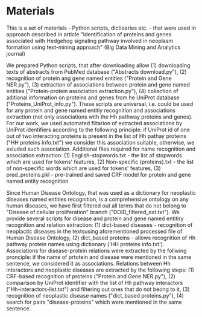 # Materials
This is a set of materials - Python scripts, dictioaries etc. - that were used in approach described in article "Identification of proteins and genes associated with Hedgehog signaling pathway involved in neoplasm formation using text-mining approach" (Big Data Mining and Analytics journal)

We prepared Python scripts, that after downloading allow (1) downloading texts of abstracts from PubMed database ("Abstracts download.py"), (2) recognition of protein ang gene named entities ("Protein and Gene NER.py"), (3) extraction of associations between protein and gene named entities ("Protein-protein association extraction.py"), (4) collection of aditional information on proteins and genes from he UniProt database ("Proteins_UniProt_info.py"). These scripts are universal, i.e. could be used for any protein and gene named entitiy recognition and associations extraction (not only associations with the Hh pathway proteins and genes). For our work, we used automated filtarion of extracted associations by UniProt identifiers according to the following principle: if UniProt id of one out of two interacting proteins is present in the list of Hh pathay proteins ("HH proteins info.txt") we consider this association suitable, otherwise, we exluded such association. Additional files required for name recognition and association extraction: (1) English-stopwords.txt - the list of stopwords which are used for tokens' features, (2) Non-specific (proteins).txt - the list of non-specific words which are used for tokens' features, (3) pred_proteins.pkl - pre-trained and saved CRF model for protein and gene named entity recognition

Since Human Disease Ontology, that was used as a dictionary for neoplastic diseases named entities recognition, is a comprehensive ontology on any human diseases, we have first filtered out all terms that do not belong to "Disease of cellular proliferation" branch ("DOID_filtered_ext.txt"). We provide several scripts for disease and protein and gene named entitiry recognition and relation extraction: (1) dict-based diseases - recognition of neoplactic diseases in the textsusing aforementioned processed file of Human Disease Ontology, (2) dict_based proteins - allows recognition of Hh pathway protein names using dictionary ('HH proteins info.txt'). Associations for disease-protein relations were extracted by the follwing pronciple: if the name of prtotein and disease were mentioned in the same sentence, we considered it as associations. Relations between Hh interactors and neoplastic diseases are extracted by the following steps: (1) CRF-based recognition of proteins ("Protein and Gene NER.py"), (2) comparison by UniProt identifier with the list of Hh pathway interactors ("Hh-interactors-list.txt") and filtering out ones that do not beong to it, (3) recognition of neoplastic disease names ("dict_based proteins.py"), (4) search for pairs "disease-proteins" which were mentioned in the same sentence.
